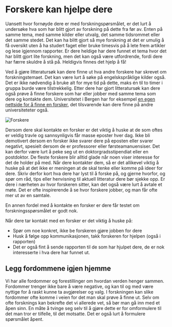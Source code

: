 # Forskere kan hjelpe dere

Uansett hvor fornøyde dere er med forskningspørsmålet, er det lurt å undersøke hva som har blitt gjort av forskning på dette fra før av. Enten på samme tema, med samme kilder eller utvalg, det samme tidsrommet eller det samme stedet. Det kan ha blitt gjort så mye forskning at det er umulig å få oversikt uten å ha studert faget eller bruke timesvis på å lete frem artikler og lese igjennom rapporter. Er dere heldige har dere funnet et tema hvor det har blitt gjort lite forskning, men det kan også være utfordrende, fordi dere har færre skuldre å stå på. Heldigvis finnes det hjelp å få!

Ved å gjøre litteratursøk kan dere finne ut hva andre forskere har skrevet om forskningstemaet. Det kan være lurt å søke på engelskspråklige kilder også. Det er ikke nødvendig å bruke alt for mye tid på dette, maks én til to timer i gruppa burde være tilstrekkelig. Etter dere har gjort litteratursøk kan dere også prøve å finne forskere som har eller jobber med samme tema som dere og kontakte dem. Universitetet i Bergen har for eksempel [en egen nettside for å finne en forsker][1], det tilsvarende kan dere finne på andre universiteteter også.

   [1]: http://www.uib.no/form/50915/finn-en-forsker (Universitetet i Bergen: Finn en forsker)

![Forskere][2]

   [2]: http://jekyll-hyde.no/holberg/wp-content/uploads/2015/01/What-my-Friends-think-I-do-scientists.jpg

Dersom dere skal kontakte en forsker er det viktig å huske at de som oftes er veldig travle og sannsynligvis får masse eposter hver dag. Ikke bli demotivert dersom en forsker ikke svarer dere på eposten eller svarer negativt, spesielt dersom de er professorer eller førsteamanuensiser. Det kan derfor være lurt å peke seg ut en doktorgradsstipendiat eller en postdoktor. De fleste forskere blir alltid glade når noen viser interesse for det de holder på med. Når dere kontakter dem, så er det allikevel viktig å huske på at det ikke er meningen at de skal tenke eller komme på ideer for dere. Skriv derfor kort hva dere har lyst til å forske på, og gjerne hvorfor, og spør om råd, tips eller henvisning til aktuell litteratur dere bør sjekke opp. Er dere i nærheten av hvor forskeren sitter, kan det også være lurt å avtale et møte. Det er ofte inspirerende å se hvor forskere jobber, og man får ofte mer ut av en samtale.

En annen fordel med å kontakte en forsker er dere får testet om forskningsspørsmålet er godt nok.

Når dere tar kontakt med en forsker er det viktig å huske på:

  * Spør om noe konkret, ikke be forskeren gjøre jobben for dere
  * Husk å følge opp kommunikasjonen, takk forskeren for hjelpen (også i rapporten)
  * Det er også fint å sende rapporten til de som har hjulpet dere, de er nok interesserte i hva dere har funnet ut.

## Legg fordommene igjen hjemme

Vi har alle fordommer og forestillinger om hvordan verden henger sammen. Fordommer trenger ikke bare å være negative, og kan til og med være nyttige for å raskt kunne ta avgjørelser og valg. I forskningen kan slike fordommer ofte komme i veien for det man skal prøve å finne ut. Selv om ofte forsknings kan bekrefte det vi allerede vet, så bør man gå inn med et åpen sinn. En måte å tvinge seg selv til å gjøre dette er for omformulere til det man tror er tilfelle, til det motsatte. Det er også lurt å formulere spørsmålet åpent.
